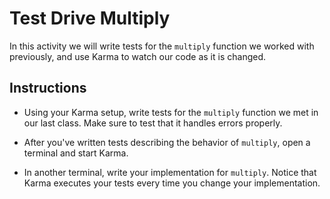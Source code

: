 # Test Drive Multiply

In this activity we will write tests for the `multiply` function we worked with previously, and use Karma to watch our code as it is changed.

## Instructions

* Using your Karma setup, write tests for the `multiply` function we met in our last class. Make sure to test that it handles errors properly.

* After you've written tests describing the behavior of `multiply`, open a terminal and start Karma.

* In another terminal, write your implementation for `multiply`. Notice that Karma executes your tests every time you change your implementation.
